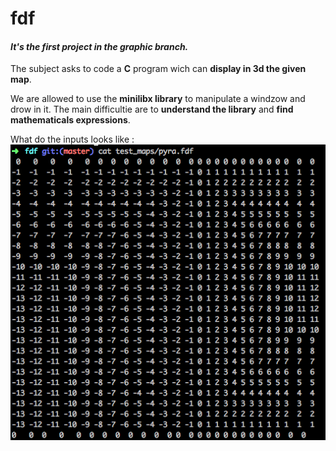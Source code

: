 # **fdf**
#### *It's the first project in the graphic branch.*

The subject asks to code a **C** program wich can **display in 3d the given map**.

We are allowed to use the **minilibx library** to manipulate a windzow and drow in it.
The main difficultie are to **understand the library** and **find mathematicals expressions**.

What do the inputs looks like : ![input example](/.input_example.png)
